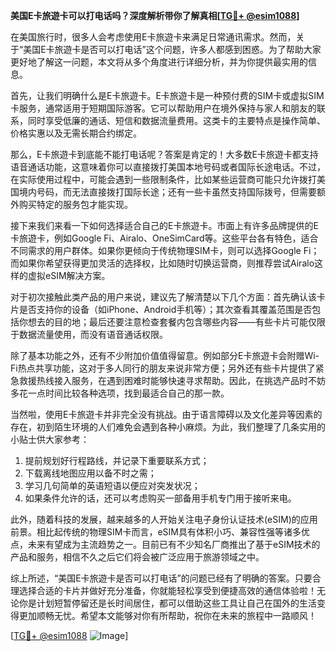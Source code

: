 **美国E卡旅遊卡可以打电话吗？深度解析带你了解真相[[TG💪+ @esim1088](https://t.me/s/esim1088)]**

在美国旅行时，很多人会考虑使用E卡旅遊卡来满足日常通讯需求。然而，关于“美国E卡旅遊卡是否可以打电话”这个问题，许多人都感到困惑。为了帮助大家更好地了解这一问题，本文将从多个角度进行详细分析，并为你提供最实用的信息。

首先，让我们明确什么是E卡旅遊卡。E卡旅遊卡是一种预付费的SIM卡或虚拟SIM卡服务，通常适用于短期国际游客。它可以帮助用户在境外保持与家人和朋友的联系，同时享受低廉的通话、短信和数据流量费用。这类卡的主要特点是操作简单、价格实惠以及无需长期合约绑定。

那么，E卡旅遊卡到底能不能打电话呢？答案是肯定的！大多数E卡旅遊卡都支持语音通话功能，这意味着你可以直接拨打美国本地号码或者国际长途电话。不过，在实际使用过程中，可能会遇到一些限制条件，比如某些运营商可能只允许拨打美国境内号码，而无法直接拨打国际长途；还有一些卡虽然支持国际拨号，但需要额外购买特定的服务包才能实现。

接下来我们来看一下如何选择适合自己的E卡旅遊卡。市面上有许多品牌提供的E卡旅遊卡，例如Google Fi、Airalo、OneSimCard等。这些平台各有特色，适合不同需求的用户群体。如果你更倾向于传统物理SIM卡，则可以选择Google Fi；而如果你希望获得更加灵活的选择权，比如随时切换运营商，则推荐尝试Airalo这样的虚拟eSIM解决方案。

对于初次接触此类产品的用户来说，建议先了解清楚以下几个方面：首先确认该卡片是否支持你的设备（如iPhone、Android手机等）；其次查看其覆盖范围是否包括你想去的目的地；最后还要注意检查套餐内包含哪些内容——有些卡片可能仅限于数据流量使用，而没有语音通话权限。

除了基本功能之外，还有不少附加价值值得留意。例如部分E卡旅遊卡会附赠Wi-Fi热点共享功能，这对于多人同行的朋友来说非常方便；另外还有些卡片提供了紧急救援热线接入服务，在遇到困难时能够快速寻求帮助。因此，在挑选产品时不妨多花一点时间比较各种选项，找到最适合自己的那一款。

当然啦，使用E卡旅遊卡并非完全没有挑战。由于语言障碍以及文化差异等因素的存在，初到陌生环境的人们难免会遇到各种小麻烦。为此，我们整理了几条实用的小贴士供大家参考：

1. 提前规划好行程路线，并记录下重要联系方式；
2. 下载离线地图应用以备不时之需；
3. 学习几句简单的英语短语以便应对突发状况；
4. 如果条件允许的话，还可以考虑购买一部备用手机专门用于接听来电。

此外，随着科技的发展，越来越多的人开始关注电子身份认证技术(eSIM)的应用前景。相比起传统的物理SIM卡而言，eSIM具有体积小巧、兼容性强等诸多优点，未来有望成为主流趋势之一。目前已有不少知名厂商推出了基于eSIM技术的产品和服务，相信不久之后它们将会被广泛应用于旅游领域之中。

综上所述，“美国E卡旅遊卡是否可以打电话”的问题已经有了明确的答案。只要合理选择合适的卡片并做好充分准备，你就能轻松享受到便捷高效的通信体验啦！无论你是计划短暂停留还是长时间居住，都可以借助这些工具让自己在国外的生活变得更加顺畅无忧。希望本文能够对你有所帮助，祝你在未来的旅程中一路顺风！

[[TG💪+ @esim1088](https://t.me/s/esim1088) ![Image](https://i.postimg.cc/4NQfJmqS/Snipaste-2025-05-13-00-14-12.png)]